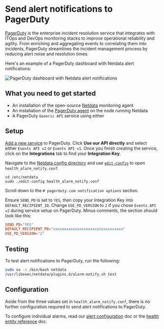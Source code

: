 <!--
title: "Send alert notifications to PagerDuty"
description: "Send alerts to your PagerDuty dashboard any time an anomaly or performance issue strikes a node in your infrastructure."
sidebar_label: "PagerDuty"
custom_edit_url: https://github.com/netdata/netdata/edit/master/health/notifications/pagerduty/README.md
-->

# Send alert notifications to PagerDuty

[PagerDuty](https://www.pagerduty.com/company/) is the enterprise incident resolution service that integrates with ITOps
and DevOps monitoring stacks to improve operational reliability and agility. From enriching and aggregating events to
correlating them into incidents, PagerDuty streamlines the incident management process by reducing alert noise and
resolution times.

Here's an example of a PagerDuty dashboard with Netdata alert notifications:

![PagerDuty dashboard with Netdata alert
notifications](https://user-images.githubusercontent.com/1153921/118317133-872a4100-b4ac-11eb-9cf1-70414aba010f.png)

## What you need to get started

- An installation of the open-source [Netdata](/docs/get-netdata.mdx) monitoring agent
- An installation of the [PagerDuty agent](https://www.pagerduty.com/docs/guides/agent-install-guide/) on the node
  running Netdata
- A PagerDuty `Generic API` service using either 

## Setup

[Add a new
service](https://support.pagerduty.com/docs/services-and-integrations#section-configuring-services-and-integrations) to
PagerDuty. Click **Use our API directly** and select either `Events API v2` or `Events API v1`. Once you finish creating
the service, click on the **Integrations** tab to find your **Integration Key**.

Navigate to the [Netdata config directory](/docs/configure/nodes.md#the-netdata-config-directory) and use
[`edit-config`](/docs/configure/nodes.md#use-edit-config-to-edit-configuration-files) to open
`health_alarm_notify.conf`.

```
cd /etc/netdata
sudo ./edit-config health_alarm_notify.conf
```

Scroll down to the `# pagerduty.com notification options` section.

Ensure `SEND_PD` is set to `YES`, then copy your Integration Key into `DEFAULT_RECIPIENT_ID`. Change `USE_PD_VERSION` to
`2` if you chose `Events API v2` during service setup on PagerDuty. Minus comments, the section should look like this:

```conf
SEND_PD="YES"
DEFAULT_RECIPIENT_PD="xxxxxxxxxxxxxxxxxxxxxxxxxxxxxxxx"
USE_PD_VERSION="2"
```

## Testing

To test alert notifications to PagerDuty, run the following:

```bash
sudo su -s /bin/bash netdata
/usr/libexec/netdata/plugins.d/alarm-notify.sh test
```

## Configuration

Aside from the three values set in `health_alarm_notify.conf`, there is no further configuration required to send alert 
notifications to PagerDuty.

To configure individual alarms, read our [alert configuration](/docs/monitor/configure-alarms.md) doc or the [health 
entity reference](/health/REFERENCE.md) doc.
